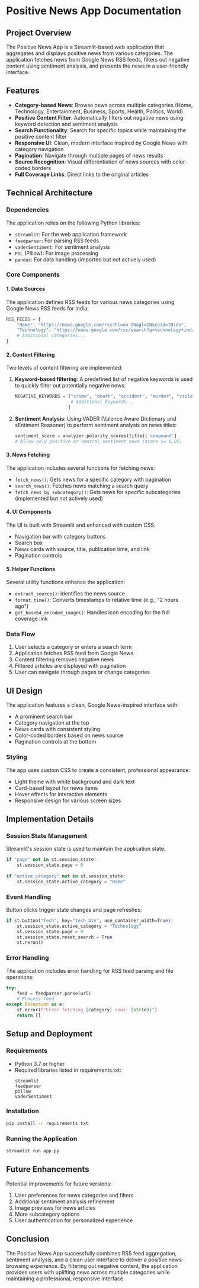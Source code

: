 # Positive News App Documentation

## Project Overview

The Positive News App is a Streamlit-based web application that aggregates and displays positive news from various categories. The application fetches news from Google News RSS feeds, filters out negative content using sentiment analysis, and presents the news in a user-friendly interface.

## Features

- **Category-based News**: Browse news across multiple categories (Home, Technology, Entertainment, Business, Sports, Health, Politics, World)
- **Positive Content Filter**: Automatically filters out negative news using keyword detection and sentiment analysis
- **Search Functionality**: Search for specific topics while maintaining the positive content filter
- **Responsive UI**: Clean, modern interface inspired by Google News with category navigation
- **Pagination**: Navigate through multiple pages of news results
- **Source Recognition**: Visual differentiation of news sources with color-coded borders
- **Full Coverage Links**: Direct links to the original articles

## Technical Architecture

### Dependencies

The application relies on the following Python libraries:
- `streamlit`: For the web application framework
- `feedparser`: For parsing RSS feeds
- `vaderSentiment`: For sentiment analysis
- `PIL` (Pillow): For image processing
- `pandas`: For data handling (imported but not actively used)

### Core Components

#### 1. Data Sources
The application defines RSS feeds for various news categories using Google News RSS feeds for India:

```python
RSS_FEEDS = {
    "Home": "https://news.google.com/rss?hl=en-IN&gl=IN&ceid=IN:en",
    "Technology": "https://news.google.com/rss/search?q=technology+india&hl=en-IN&gl=IN&ceid=IN:en",
    # Additional categories...
}
```

#### 2. Content Filtering
Two levels of content filtering are implemented:

1. **Keyword-based filtering**: A predefined list of negative keywords is used to quickly filter out potentially negative news:
   ```python
   NEGATIVE_KEYWORDS = ["crime", "death", "accident", "murder", "violence", "suicide", 
                        # Additional keywords...
                       ]
   ```

2. **Sentiment Analysis**: Using VADER (Valence Aware Dictionary and sEntiment Reasoner) to perform sentiment analysis on news titles:
   ```python
   sentiment_score = analyzer.polarity_scores(title)['compound']
   # Allow only positive or neutral sentiment news (score >= 0.05)
   ```

#### 3. News Fetching
The application includes several functions for fetching news:
- `fetch_news()`: Gets news for a specific category with pagination
- `search_news()`: Fetches news matching a search query
- `fetch_news_by_subcategory()`: Gets news for specific subcategories (implemented but not actively used)

#### 4. UI Components
The UI is built with Streamlit and enhanced with custom CSS:
- Navigation bar with category buttons
- Search box
- News cards with source, title, publication time, and link
- Pagination controls

#### 5. Helper Functions
Several utility functions enhance the application:
- `extract_source()`: Identifies the news source
- `format_time()`: Converts timestamps to relative time (e.g., "2 hours ago")
- `get_base64_encoded_image()`: Handles icon encoding for the full coverage link

### Data Flow

1. User selects a category or enters a search term
2. Application fetches RSS feed from Google News
3. Content filtering removes negative news
4. Filtered articles are displayed with pagination
5. User can navigate through pages or change categories

## UI Design

The application features a clean, Google News-inspired interface with:
- A prominent search bar
- Category navigation at the top
- News cards with consistent styling
- Color-coded borders based on news source
- Pagination controls at the bottom

### Styling

The app uses custom CSS to create a consistent, professional appearance:
- Light theme with white background and dark text
- Card-based layout for news items
- Hover effects for interactive elements
- Responsive design for various screen sizes

## Implementation Details

### Session State Management
Streamlit's session state is used to maintain the application state:
```python
if "page" not in st.session_state:
    st.session_state.page = 0
    
if "active_category" not in st.session_state:
    st.session_state.active_category = "Home"
```

### Event Handling
Button clicks trigger state changes and page refreshes:
```python
if st.button("Tech", key="tech_btn", use_container_width=True):
    st.session_state.active_category = "Technology"
    st.session_state.page = 0
    st.session_state.reset_search = True
    st.rerun()
```

### Error Handling
The application includes error handling for RSS feed parsing and file operations:
```python
try:
    feed = feedparser.parse(url)
    # Process feed
except Exception as e:
    st.error(f"Error fetching {category} news: {str(e)}")
    return []
```

## Setup and Deployment

### Requirements
- Python 3.7 or higher
- Required libraries listed in requirements.txt:
  ```
  streamlit
  feedparser
  pillow
  vaderSentiment
  ```

### Installation
```bash
pip install -r requirements.txt
```

### Running the Application
```bash
streamlit run app.py
```

## Future Enhancements

Potential improvements for future versions:
1. User preferences for news categories and filters
2. Additional sentiment analysis refinement
3. Image previews for news articles
4. More subcategory options
5. User authentication for personalized experience

## Conclusion

The Positive News App successfully combines RSS feed aggregation, sentiment analysis, and a clean user interface to deliver a positive news browsing experience. By filtering out negative content, the application provides users with uplifting news across multiple categories while maintaining a professional, responsive interface.
